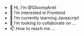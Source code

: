 - 👋 Hi, I’m @GloomyAriel
- 👀 I’m interested in Frontend
- 🌱 I’m currently learning Javascript
- 💞️ I’m looking to collaborate on ...
- 📫 How to reach me ...

<!---
GloomyAriel/GloomyAriel is a ✨ special ✨ repository because its `README.md` (this file) appears on your GitHub profile.
You can click the Preview link to take a look at your changes.
--->
